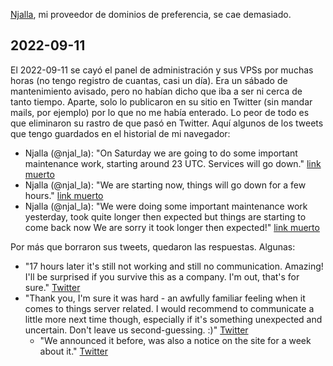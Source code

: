 [Njalla](https://njal.la), mi proveedor de dominios de preferencia, se cae demasiado.

## 2022-09-11

El 2022-09-11 se cayó el panel de administración y sus VPSs por muchas horas (no tengo registro de cuantas, casi un día). Era un sábado de mantenimiento avisado, pero no habían dicho que iba a ser ni cerca de tanto tiempo. Aparte, solo lo publicaron en su sitio en Twitter (sin mandar mails, por ejemplo) por lo que no me había enterado. Lo peor de todo es que eliminaron su rastro de que pasó en Twitter. Aquí algunos de los tweets que tengo guardados en el historial de mi navegador:

- Njalla (@njal_la): "On Saturday we are going to do some important maintenance work, starting around 23 UTC. Services will go down." [link muerto](https://twitter.com/njal_la/status/1567770902103744517)
- Njalla (@njal_la): "We are starting now, things will go down for a few hours." [link muerto](https://twitter.com/njal_la/status/1568712509145612288)
- Njalla (@njal_la): "We were doing some important maintenance work yesterday, took quite longer then expected but things are starting to come back now We are sorry it took longer then expected!" [link muerto](https://twitter.com/njal_la/status/1569025686962069506)

Por más que borraron sus tweets, quedaron las respuestas. Algunas:

- "17 hours later it's still not working and still no communication. Amazing! I'll be surprised if you survive this as a company. I'm out, that's for sure." [Twitter](https://twitter.com/New_Coin_Alert/status/1569296236552790020)
- "Thank you, I'm sure it was hard - an awfully familiar feeling when it comes to things server related. I would recommend to communicate a little more next time though, especially if it's something unexpected and uncertain. Don't leave us second-guessing. :)" [Twitter](https://twitter.com/tomas_vlt/status/1569030123323641862)
    - "We announced it before, was also a notice on the site for a week about it." [Twitter](https://twitter.com/njal_la/status/1569031908494819330)
